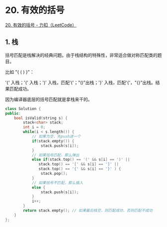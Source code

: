 # 20. 有效的括号

[20. 有效的括号 - 力扣（LeetCode）](https://leetcode.cn/problems/valid-parentheses/)



## 1. 栈

括号匹配是栈解决的经典问题。由于栈结构的特殊性，非常适合做对称匹配类的题目。

比如 "{ ( ) }"：

'{' 入栈；'(' 入栈；')' 入栈，匹配'('；"()"出栈；'}' 入栈，匹配'{'，"{}"出栈。结果匹配成功。

因为编译器底层的括号匹配就是拿栈来干的。

```c++
class Solution {
public:
    bool isValid(string s) {
        stack<char> stack;
        int i = 0;
        while(i < s.length()) {
            // 如果为空，先push进一个
            if(stack.empty()) {
                stack.push(s[i]);
            }
            // 如果括号匹配，那么弹出
            else if(stack.top() == '(' && s[i] == ')' ||
               stack.top() == '[' && s[i] == ']' ||
               stack.top() == '{' && s[i] == '}' ) {
                stack.pop(); 
            }
            // 如果括号不匹配，那么插入
            else {
                stack.push(s[i]);
            }
            i++;
        }
        return stack.empty(); // 如果最后栈空，则匹配成功，否则匹配不成功
    }
};
```



